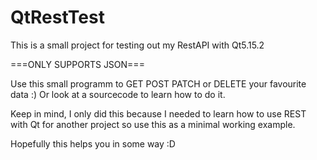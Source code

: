 # QtRestTest
This is a small project for testing out my RestAPI with Qt5.15.2

===ONLY SUPPORTS JSON===

Use this small programm to GET POST PATCH or DELETE your favourite data :)
Or look at a sourcecode to learn how to do it.

Keep in mind, I only did this because I needed to learn how to use REST with 
Qt for another project  so use this as a  minimal working example.

Hopefully this helps you in some way :D


